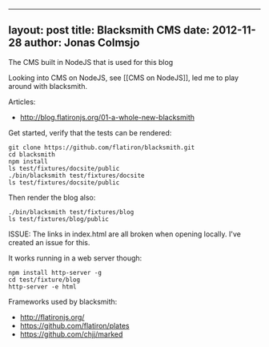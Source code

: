 
---
layout: post
title: Blacksmith CMS
date: 2012-11-28
author: Jonas Colmsjo
---

The CMS built in NodeJS that is used for this blog





Looking into CMS on NodeJS, see [[CMS on NodeJS]], led me to play around with blacksmith.


Articles:

* http://blog.flatironjs.org/01-a-whole-new-blacksmith


Get started, verify that the tests can be rendered:


```
git clone https://github.com/flatiron/blacksmith.git
cd blacksmith
npm install
ls test/fixtures/docsite/public
./bin/blacksmith test/fixtures/docsite
ls test/fixtures/docsite/public
```

Then render the blog also:

```
./bin/blacksmith test/fixtures/blog
ls test/fixtures/blog/public
```

ISSUE: The links in index.html are all broken when opening locally. I've created an issue for this.

It works running in a web server though:

```
npm install http-server -g
cd test/fixture/blog
http-server -e html
```

Frameworks used by blacksmith:

- http://flatironjs.org/
- https://github.com/flatiron/plates
- https://github.com/chjj/marked
